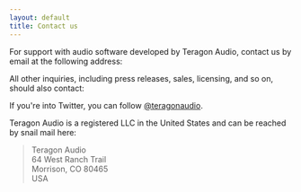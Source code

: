 ```yaml
---
layout: default
title: Contact us
---
```


For support with audio software developed by Teragon Audio, contact us by
email at the following address:
<blockquote>
<b><script>mail2("support", "teragonaudio", 0, "subject=Teragon Audio",
"support at teragonaudio dot com")</script></b>
</blockquote>

All other inquiries, including press releases, sales, licensing, and so on,
should also contact:
<blockquote>
<b><script>mail2("info", "teragonaudio", 0, "subject=Teragon Audio",
"info at teragonaudio dot com")</script></b>
</blockquote>

If you're into Twitter, you can follow [@teragonaudio](http://twitter.com/teragonaudio).

Teragon Audio is a registered LLC in the United States and can be reached by
snail mail here:

<blockquote>
Teragon Audio<br/>
64 West Ranch Trail<br/>
Morrison, CO 80465<br/>
USA
</blockquote>

